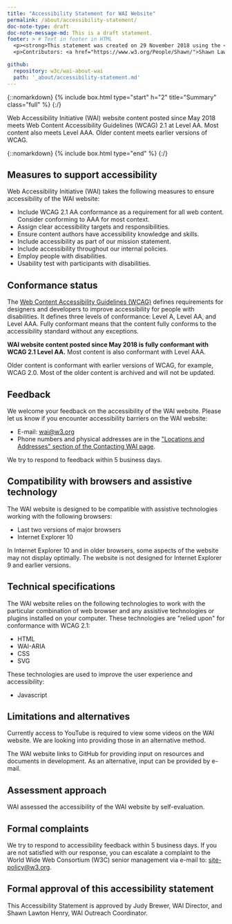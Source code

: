 ```yaml
---
title: "Accessibility Statement for WAI Website"
permalink: /about/accessibility-statement/
doc-note-type: draft
doc-note-message-md: This is a draft statement.
footer: > # Text in footer in HTML
  <p><strong>This statement was created on 29 November 2018 using the <a href=" https://www.w3.org/WAI/planning/statements/">W3C Accessibility Statement Generator Tool</a>.</strong></p>
  <p>Contributors: <a href="https://www.w3.org/People/Shawn/">Shawn Lawton Henry</a>, <a href="https://www.w3.org/People/yatil/">Eric Eggert</a>, <a href="https://www.w3.org/People/shadi/">Shadi Abou-Zahra</a>, <a href="https://www.w3.org/People/Brewer/">Judy Brewer</a>, and <a href="https://www.w3.org/People/CMercier/">Coralie Mercier</a>.</p>

github:
  repository: w3c/wai-about-wai
  path: '_about/accessibility-statement.md'
---
```


{::nomarkdown}
{% include box.html type="start" h="2" title="Summary" class="full" %}
{:/}

Web Accessibility Initiative (WAI) website content posted since May 2018 meets Web Content Accessibility Guidelines (WCAG) 2.1 at Level AA. Most content also meets Level AAA. Older content meets earlier versions of WCAG.

{::nomarkdown}
{% include box.html type="end" %}
{:/}

## Measures to support accessibility

Web Accessibility Initiative (WAI) takes the following measures to ensure accessibility of the WAI website:

-  Include WCAG 2.1 AA conformance as a requirement for all web content. Consider conforming to AAA for most context.
-  Assign clear accessibility targets and responsibilities.
-  Ensure content authors have accessibility knowledge and skills.
-  Include accessibility as part of our mission statement.
-  Include accessibility throughout our internal policies.
-  Employ people with disabilities.
-  Usability test with participants with disabilities.

## Conformance status

The [Web Content Accessibility Guidelines (WCAG)](https://www.w3.org/WAI/standards-guidelines/wcag/) defines requirements for designers and developers to improve accessibility for people with disabilities. It defines three levels of conformance: Level A, Level AA, and Level AAA. Fully conformant means that the content fully conforms to the accessibility standard without any exceptions.

<strong>WAI website content posted since May 2018 is fully conformant with WCAG 2.1 Level AA.</strong> Most content is also conformant with Level AAA.

Older content is conformant with earlier versions of WCAG, for example, WCAG 2.0. Most of the older content is archived and will not be updated.

## Feedback

We welcome your feedback on the accessibility of the WAI website. Please let us know if you encounter accessibility barriers on the WAI website:

-   E-mail: <a href="mailto:wai@w3.org?subject=%5BWebsite%20Conformance%5D%20">wai@w3.org</a>
-   Phone numbers and physical addresses are in the <a href="https://www.w3.org/WAI/about/contacting/#locations-and-address">"Locations and Addresses" section of the Contacting WAI page</a>.

We try to respond to feedback within 5 business days.

## Compatibility with browsers and assistive technology

The WAI website is designed to be compatible with assistive technologies working with the following browsers:

-   Last two versions of major browsers
-   Internet Explorer 10

In Internet Explorer 10 and in older browsers, some aspects of the website may not display optimally. The website is not designed for Internet Explorer 9 and earlier versions.

## Technical specifications

The WAI website relies on the following technologies to work with the particular combination of web browser and any assistive technologies or plugins installed on your computer. These technologies are "relied upon" for conformance with WCAG 2.1:

-   HTML
-   WAI-ARIA
-   CSS
-   SVG

These technologies are used to improve the user experience and accessibility:

-   Javascript


## Limitations and alternatives

Currently access to YouTube is required to view some videos on the WAI website. We are looking into providing those in an alternative method.

The WAI website links to GitHub for providing input on resources and documents in development. As an alternative, input can be provided by e-mail.

## Assessment approach

WAI assessed the accessibility of the WAI website by self-evaluation.

## Formal complaints

We try to respond to accessibility feedback within 5 business days. If you are not satisfied with our response, you can escalate a complaint to the World Wide Web Consortium (W3C) senior management via e-mail to: <a href="mailto: site-policy@w3.org">site-policy@w3.org</a>.

## Formal approval of this accessibility statement

This Accessibility Statement is approved by Judy Brewer, WAI Director, and Shawn Lawton Henry, WAI Outreach Coordinator.

